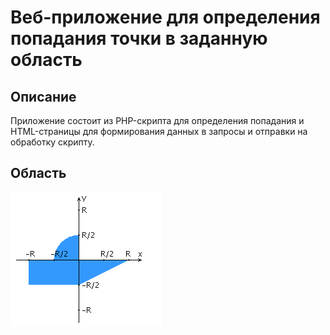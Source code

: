 # Веб-приложение для определения попадания точки в заданную область
## Описание
Приложение состоит из PHP-скрипта для определения попадания и HTML-страницы для формирования данных в запросы и отправки на обработку скрипту.
## Область
![область](https://github.com/SuperJaremy/Web1/blob/master/web.png)
